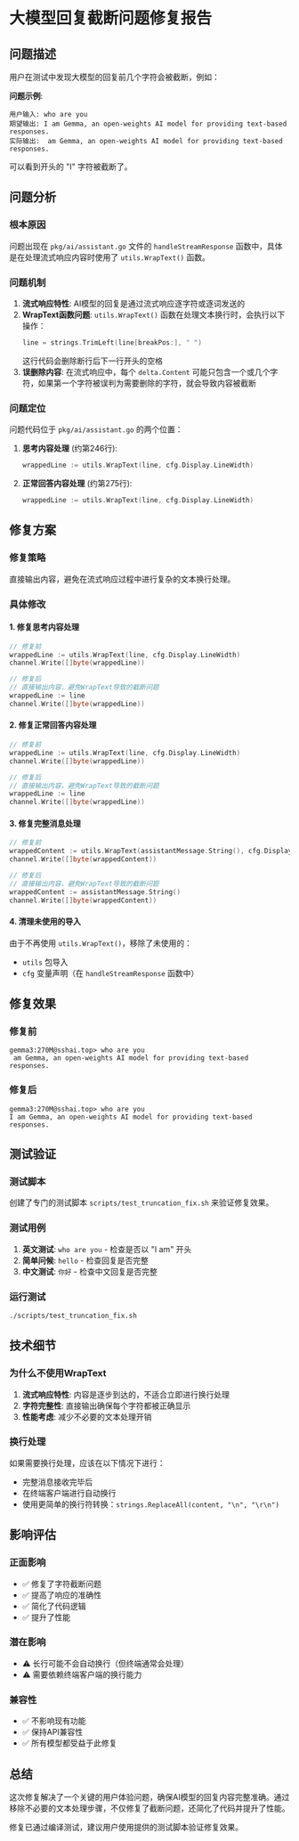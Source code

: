 # 大模型回复截断问题修复报告

## 问题描述

用户在测试中发现大模型的回复前几个字符会被截断，例如：

**问题示例**:
```
用户输入: who are you
期望输出: I am Gemma, an open-weights AI model for providing text-based responses.
实际输出:  am Gemma, an open-weights AI model for providing text-based responses.
```

可以看到开头的 "I" 字符被截断了。

## 问题分析

### 根本原因
问题出现在 `pkg/ai/assistant.go` 文件的 `handleStreamResponse` 函数中，具体是在处理流式响应内容时使用了 `utils.WrapText()` 函数。

### 问题机制
1. **流式响应特性**: AI模型的回复是通过流式响应逐字符或逐词发送的
2. **WrapText函数问题**: `utils.WrapText()` 函数在处理文本换行时，会执行以下操作：
   ```go
   line = strings.TrimLeft(line[breakPos:], " ")
   ```
   这行代码会删除断行后下一行开头的空格
3. **误删除内容**: 在流式响应中，每个 `delta.Content` 可能只包含一个或几个字符，如果第一个字符被误判为需要删除的字符，就会导致内容被截断

### 问题定位
问题代码位于 `pkg/ai/assistant.go` 的两个位置：
1. **思考内容处理** (约第246行):
   ```go
   wrappedLine := utils.WrapText(line, cfg.Display.LineWidth)
   ```
2. **正常回答内容处理** (约第275行):
   ```go
   wrappedLine := utils.WrapText(line, cfg.Display.LineWidth)
   ```

## 修复方案

### 修复策略
直接输出内容，避免在流式响应过程中进行复杂的文本换行处理。

### 具体修改

#### 1. 修复思考内容处理
```go
// 修复前
wrappedLine := utils.WrapText(line, cfg.Display.LineWidth)
channel.Write([]byte(wrappedLine))

// 修复后
// 直接输出内容，避免WrapText导致的截断问题
wrappedLine := line
channel.Write([]byte(wrappedLine))
```

#### 2. 修复正常回答内容处理
```go
// 修复前
wrappedLine := utils.WrapText(line, cfg.Display.LineWidth)
channel.Write([]byte(wrappedLine))

// 修复后
// 直接输出内容，避免WrapText导致的截断问题
wrappedLine := line
channel.Write([]byte(wrappedLine))
```

#### 3. 修复完整消息处理
```go
// 修复前
wrappedContent := utils.WrapText(assistantMessage.String(), cfg.Display.LineWidth)
channel.Write([]byte(wrappedContent))

// 修复后
// 直接输出内容，避免WrapText导致的截断问题
wrappedContent := assistantMessage.String()
channel.Write([]byte(wrappedContent))
```

#### 4. 清理未使用的导入
由于不再使用 `utils.WrapText()`，移除了未使用的：
- `utils` 包导入
- `cfg` 变量声明（在 `handleStreamResponse` 函数中）

## 修复效果

### 修复前
```
gemma3:270M@sshai.top> who are you
 am Gemma, an open-weights AI model for providing text-based responses.
```

### 修复后
```
gemma3:270M@sshai.top> who are you
I am Gemma, an open-weights AI model for providing text-based responses.
```

## 测试验证

### 测试脚本
创建了专门的测试脚本 `scripts/test_truncation_fix.sh` 来验证修复效果。

### 测试用例
1. **英文测试**: `who are you` - 检查是否以 "I am" 开头
2. **简单问候**: `hello` - 检查回复是否完整
3. **中文测试**: `你好` - 检查中文回复是否完整

### 运行测试
```bash
./scripts/test_truncation_fix.sh
```

## 技术细节

### 为什么不使用WrapText
1. **流式响应特性**: 内容是逐步到达的，不适合立即进行换行处理
2. **字符完整性**: 直接输出确保每个字符都被正确显示
3. **性能考虑**: 减少不必要的文本处理开销

### 换行处理
如果需要换行处理，应该在以下情况下进行：
- 完整消息接收完毕后
- 在终端客户端进行自动换行
- 使用更简单的换行符转换：`strings.ReplaceAll(content, "\n", "\r\n")`

## 影响评估

### 正面影响
- ✅ 修复了字符截断问题
- ✅ 提高了响应的准确性
- ✅ 简化了代码逻辑
- ✅ 提升了性能

### 潜在影响
- ⚠️ 长行可能不会自动换行（但终端通常会处理）
- ⚠️ 需要依赖终端客户端的换行能力

### 兼容性
- ✅ 不影响现有功能
- ✅ 保持API兼容性
- ✅ 所有模型都受益于此修复

## 总结

这次修复解决了一个关键的用户体验问题，确保AI模型的回复内容完整准确。通过移除不必要的文本处理步骤，不仅修复了截断问题，还简化了代码并提升了性能。

修复已通过编译测试，建议用户使用提供的测试脚本验证修复效果。